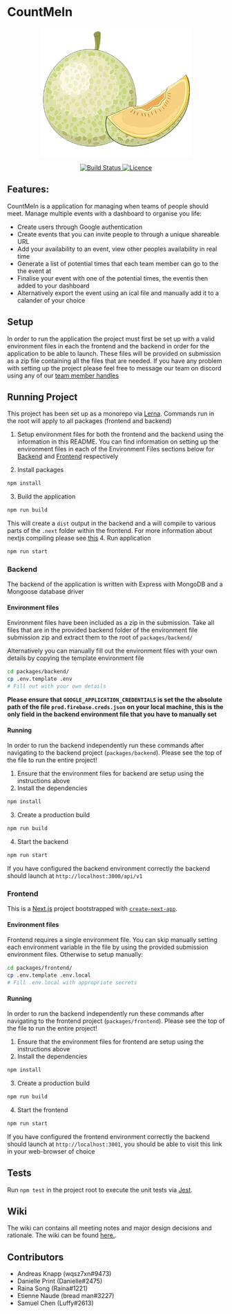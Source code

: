 # CountMeIn

<p align="center">
  <img src="./media/logo/melon.png" width="350" />
</p>

<p align="center">
  <a href="https://github.com/UOA-CS732-SE750-Students-2022/project-group-jade-jaguars/actions/workflows/pr-check.yml/badge.svg">
    <img alt="Build Status" src="https://github.com/UOA-CS732-SE750-Students-2022/project-group-jade-jaguars/actions/workflows/pr-check.yml/badge.svg">
  </a>
  <a href="https://img.shields.io/badge/License-GPLv3-blue.svg">
    <img alt="Licence" src="https://img.shields.io/badge/License-GPLv3-blue.svg">
  </a>
</p>

## Features:

CountMeIn is a application for managing when teams of people should meet. Manage multiple events with a dashboard to organise you life:

- Create users through Google authentication
- Create events that you can invite people to through a unique shareable URL
- Add your availability to an event, view other peoples availability in real time
- Generate a list of potential times that each team member can go to the the event at
- Finalise your event with one of the potential times, the eventis then added to your dashboard
- Alternatively export the event using an ical file and manually add it to a calander of your choice

## Setup

In order to run the application the project must first be set up with a valid environment files in each the frontend and the backend in order for the application to be able to launch. These files will be provided on submission as a zip file containing all the files that are needed. If you have any problem with setting up the project please feel free to message our team on discord using any of our [team member handles](#contributors)

## Running Project

This project has been set up as a monorepo via [Lerna](https://github.com/lerna/lerna). Commands run in the root will apply to all packages (frontend and backend)

1. Setup environment files for both the frontend and the backend using the information in this README. You can find information on setting up the environment files in each of the Environment Files sections below for [Backend](#backend) and [Frontend](#frontend) respectively

2. Install packages

```bash
npm install
```

3. Build the application

```bash
npm run build
```

This will create a `dist` output in the backend and a will compile to various parts of the `.next` folder within the frontend. For more information about nextjs compiling please see [this](https://nextjs.org/docs/deployment) 4. Run application

```bash
npm run start
```

### Backend

The backend of the application is written with Express with MongoDB and a Mongoose database driver

#### Environment files

Environment files have been included as a zip in the submission. Take all files that are in the provided backend folder of the environment file submission zip and extract them to the root of `packages/backend/`

Alternatively you can manually fill out the environment files with your own details by copying the template environment file

```bash
cd packages/backend/
cp .env.template .env
# Fill out with your own details
```

**Please ensure that `GOOGLE_APPLICATION_CREDENTIALS` is set the the absolute path of the file `prod.firebase.creds.json` on your local machine, this is the only field in the backend environment file that you have to manually set**

#### Running

In order to run the backend independently run these commands after navigating to the backend project (`packages/backend`). Please see the top of the file to run the entire project!

1. Ensure that the environment files for backend are setup using the instructions above
2. Install the dependencies

```bash
npm install
```

3. Create a production build

```bash
npm run build
```

4. Start the backend

```bash
npm run start
```

If you have configured the backend environment correctly the backend should launch at `http://localhost:3000/api/v1`

### Frontend

This is a [Next.js](https://nextjs.org/) project bootstrapped with [`create-next-app`](https://github.com/vercel/next.js/tree/canary/packages/create-next-app).

#### Environment files

Frontend requires a single environment file. You can skip manually setting each environment variable in the file by using the provided submission environment files. Otherwise to setup manually:

```bash
cd packages/frontend/
cp .env.template .env.local
# Fill .env.local with appropriate secrets
```

#### Running

In order to run the backend independently run these commands after navigating to the frontend project (`packages/frontend`). Please see the top of the file to run the entire project!

1. Ensure that the environment files for frontend are setup using the instructions above
2. Install the dependencies

```bash
npm install
```

3. Create a production build

```bash
npm run build
```

4. Start the frontend

```bash
npm run start
```

If you have configured the frontend environment correctly the backend should launch at `http://localhost:3001`, you should be able to visit this link in your web-browser of choice

## Tests

Run `npm test` in the project root to execute the unit tests via [Jest](https://jestjs.io).

## Wiki

The wiki can contains all meeting notes and major design decisions and rationale. The wiki can be found [here.](https://github.com/UOA-CS732-SE750-Students-2022/project-group-jade-jaguars/wiki).

## Contributors

- Andreas Knapp (wqsz7xn#9473)
- Danielle Print (Danielle#2475)
- Raina Song (Raina#1221)
- Etienne Naude (bread man#3227)
- Samuel Chen (Luffy#2613)
